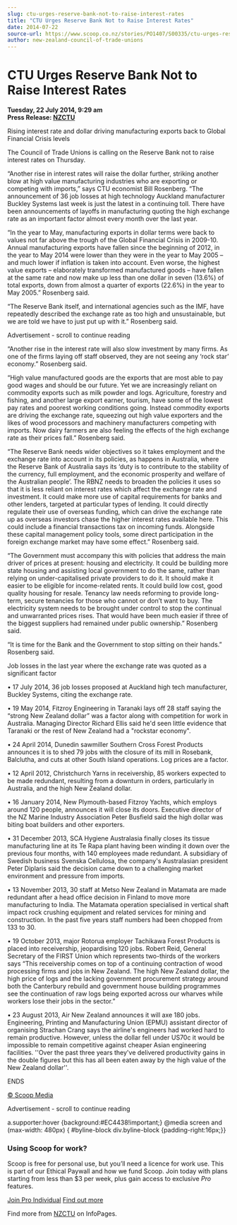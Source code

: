 ```yaml
---
slug: ctu-urges-reserve-bank-not-to-raise-interest-rates
title: "CTU Urges Reserve Bank Not to Raise Interest Rates"
date: 2014-07-22
source-url: https://www.scoop.co.nz/stories/PO1407/S00335/ctu-urges-reserve-bank-not-to-raise-interest-rates.htm
author: new-zealand-council-of-trade-unions
---
```

CTU Urges Reserve Bank Not to Raise Interest Rates
==================================================

**Tuesday, 22 July 2014, 9:29 am**  
**Press Release: [NZCTU](https://info.scoop.co.nz/NZCTU)**

  
Rising interest rate and dollar driving manufacturing exports back to Global Financial Crisis levels  

  
The Council of Trade Unions is calling on the Reserve Bank not to raise interest rates on Thursday.

“Another rise in interest rates will raise the dollar further, striking another blow at high value manufacturing industries who are exporting or competing with imports,” says CTU economist Bill Rosenberg. “The announcement of 36 job losses at high technology Auckland manufacturer Buckley Systems last week is just the latest in a continuing toll. There have been announcements of layoffs in manufacturing quoting the high exchange rate as an important factor almost every month over the last year.

“In the year to May, manufacturing exports in dollar terms were back to values not far above the trough of the Global Financial Crisis in 2009-10. Annual manufacturing exports have fallen since the beginning of 2012, in the year to May 2014 were lower than they were in the year to May 2005 – and much lower if inflation is taken into account. Even worse, the highest value exports – elaborately transformed manufactured goods – have fallen at the same rate and now make up less than one dollar in seven (13.6%) of total exports, down from almost a quarter of exports (22.6%) in the year to May 2005.” Rosenberg said.

“The Reserve Bank itself, and international agencies such as the IMF, have repeatedly described the exchange rate as too high and unsustainable, but we are told we have to just put up with it.” Rosenberg said.

Advertisement - scroll to continue reading





“Another rise in the interest rate will also slow investment by many firms. As one of the firms laying off staff observed, they are not seeing any ‘rock star’ economy.” Rosenberg said.

“High value manufactured goods are the exports that are most able to pay good wages and should be our future. Yet we are increasingly reliant on commodity exports such as milk powder and logs. Agriculture, forestry and fishing, and another large export earner, tourism, have some of the lowest pay rates and poorest working conditions going. Instead commodity exports are driving the exchange rate, squeezing out high value exporters and the likes of wood processors and machinery manufacturers competing with imports. Now dairy farmers are also feeling the effects of the high exchange rate as their prices fall.” Rosenberg said.

“The Reserve Bank needs wider objectives so it takes employment and the exchange rate into account in its policies, as happens in Australia, where the Reserve Bank of Australia says its ‘duty is to contribute to the stability of the currency, full employment, and the economic prosperity and welfare of the Australian people’. The RBNZ needs to broaden the policies it uses so that it is less reliant on interest rates which affect the exchange rate and investment. It could make more use of capital requirements for banks and other lenders, targeted at particular types of lending. It could directly regulate their use of overseas funding, which can drive the exchange rate up as overseas investors chase the higher interest rates available here. This could include a financial transactions tax on incoming funds. Alongside these capital management policy tools, some direct participation in the foreign exchange market may have some effect.” Rosenberg said.

“The Government must accompany this with policies that address the main driver of prices at present: housing and electricity. It could be building more state housing and assisting local government to do the same, rather than relying on under-capitalised private providers to do it. It should make it easier to be eligible for income-related rents. It could build low cost, good quality housing for resale. Tenancy law needs reforming to provide long-term, secure tenancies for those who cannot or don’t want to buy. The electricity system needs to be brought under control to stop the continual and unwarranted prices rises. That would have been much easier if three of the biggest suppliers had remained under public ownership.” Rosenberg said.

“It is time for the Bank and the Government to stop sitting on their hands.” Rosenberg said.

Job losses in the last year where the exchange rate was quoted as a significant factor

• 17 July 2014, 36 job losses proposed at Auckland high tech manufacturer, Buckley Systems, citing the exchange rate.

• 19 May 2014, Fitzroy Engineering in Taranaki lays off 28 staff saying the “strong New Zealand dollar” was a factor along with competition for work in Australia. Managing Director Richard Ellis said he'd seen little evidence that Taranaki or the rest of New Zealand had a "rockstar economy".

• 24 April 2014, Dunedin sawmiller Southern Cross Forest Products announces it is to shed 79 jobs with the closure of its mill in Rosebank, Balclutha, and cuts at other South Island operations. Log prices are a factor.

• 12 April 2012, Christchurch Yarns in receivership, 85 workers expected to be made redundant, resulting from a downturn in orders, particularly in Australia, and the high New Zealand dollar.

• 16 January 2014, New Plymouth-based Fitzroy Yachts, which employs around 120 people, announces it will close its doors. Executive director of the NZ Marine Industry Association Peter Busfield said the high dollar was biting boat builders and other exporters.

• 31 December 2013, SCA Hygiene Australasia finally closes its tissue manufacturing line at its Te Rapa plant having been winding it down over the previous four months, with 140 employees made redundant. A subsidiary of Swedish business Svenska Cellulosa, the company's Australasian president Peter Diplaris said the decision came down to a challenging market environment and pressure from imports.

• 13 November 2013, 30 staff at Metso New Zealand in Matamata are made redundant after a head office decision in Finland to move more manufacturing to India. The Matamata operation specialised in vertical shaft impact rock crushing equipment and related services for mining and construction. In the past five years staff numbers had been chopped from 133 to 30.

• 19 October 2013, major Rotorua employer Tachikawa Forest Products is placed into receivership, jeopardising 120 jobs. Robert Reid, General Secretary of the FIRST Union which represents two-thirds of the workers says “This receivership comes on top of a continuing contraction of wood processing firms and jobs in New Zealand. The high New Zealand dollar, the high price of logs and the lacking government procurement strategy around both the Canterbury rebuild and government house building programmes see the continuation of raw logs being exported across our wharves while workers lose their jobs in the sector.”

• 23 August 2013, Air New Zealand announces it will axe 180 jobs. Engineering, Printing and Manufacturing Union (EPMU) assistant director of organising Strachan Crang says the airline's engineers had worked hard to remain productive. However, unless the dollar fell under US70c it would be impossible to remain competitive against cheaper Asian engineering facilities. ''Over the past three years they've delivered productivity gains in the double figures but this has all been eaten away by the high value of the New Zealand dollar''.

  
ENDS

[© Scoop Media](http://www.scoop.co.nz/about/terms.html)  

Advertisement - scroll to continue reading



a.supporter:hover {background:#EC4438!important;} @media screen and (max-width: 480px) { #byline-block div.byline-block {padding-right:16px;}}

### Using Scoop for work?

Scoop is free for personal use, but you’ll need a licence for work use. This is part of our Ethical Paywall and how we fund Scoop. Join today with plans starting from less than $3 per week, plus gain access to exclusive _Pro_ features.  
  
[Join Pro Individual](https://pro.scoop.co.nz/Individual/?from=ProIn24) [Find out more](https://pro.scoop.co.nz/using-scoop-for-work/?from=ProIn24)

Find more from [NZCTU](https://info.scoop.co.nz/NZCTU) on InfoPages.